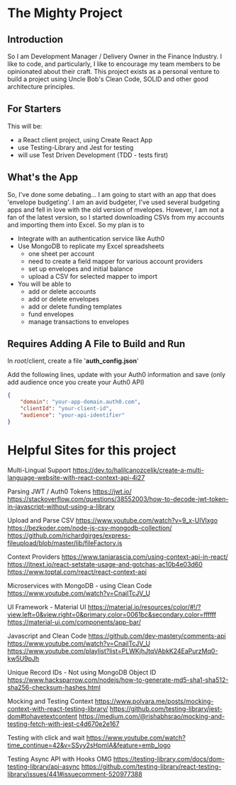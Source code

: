 # The Mighty Project
## Introduction
So I am Development Manager / Delivery Owner in the Finance Industry.  I like to code, and particularly, I like to encourage my team members to be opinionated about their craft. This project exists as a personal venture to build a project using Uncle Bob's Clean Code, SOLID and other good architecture principles.
## For Starters
This will be:
- a React client project, using Create React App
- use Testing-Library and Jest for testing
- will use Test Driven Development (TDD - tests first)

## What's the App
So, I've done some debating... I am going to start with an app that does 'envelope budgeting'.  I am an avid budgeter, I've used several budgeting apps and fell in love with the old version of mvelopes. However, I am not a fan of the latest version, so I started downloading CSVs from my accounts and importing them into Excel.  So my plan is to
* Integrate with an authentication service like Auth0
* Use MongoDB to replicate my Excel spreadsheets
    * one sheet per account
    * need to create a field mapper for various account providers
    * set up envelopes and initial balance
    * upload a CSV for selected mapper to import
* You will be able to
    * add or delete accounts
    * add or delete envelopes
    * add or delete funding templates
    * fund envelopes
    * manage transactions to envelopes

## Requires Adding A File to Build and Run
In *root*/client, create a file '**auth_config.json**'

Add the following lines, update with your Auth0 information and save (only add audience once you create your Auth0 API)
```json
{
    "domain": "your-app-domain.auth0.com",
    "clientId": "your-client-id",
    "audience": "your-api-identifier"
}
```
# Helpful Sites for this project

Multi-Lingual Support
https://dev.to/halilcanozcelik/create-a-multi-language-website-with-react-context-api-4i27

Parsing JWT / Auth0 Tokens
https://jwt.io/
https://stackoverflow.com/questions/38552003/how-to-decode-jwt-token-in-javascript-without-using-a-library 

Upload and Parse CSV
https://www.youtube.com/watch?v=9_x-UIVlxgo
https://bezkoder.com/node-js-csv-mongodb-collection/ 
https://github.com/richardgirges/express-fileupload/blob/master/lib/fileFactory.js

Context Providers
https://www.taniarascia.com/using-context-api-in-react/
https://itnext.io/react-setstate-usage-and-gotchas-ac10b4e03d60
https://www.toptal.com/react/react-context-api

Microservices with MongoDB - using Clean Code
https://www.youtube.com/watch?v=CnailTcJV_U 

UI Framework - Material UI
https://material.io/resources/color/#!/?view.left=0&view.right=0&primary.color=0061bc&secondary.color=ffffff
https://material-ui.com/components/app-bar/

Javascript and Clean Code
https://github.com/dev-mastery/comments-api 
https://www.youtube.com/watch?v=CnailTcJV_U
https://www.youtube.com/playlist?list=PLWKjhJtqVAbkK24EaPurzMq0-kw5U9pJh 

Unique Record IDs - Not using MongoDB Object ID
https://www.hacksparrow.com/nodejs/how-to-generate-md5-sha1-sha512-sha256-checksum-hashes.html

Mocking and Testing Context
https://www.polvara.me/posts/mocking-context-with-react-testing-library/
https://github.com/testing-library/jest-dom#tohavetextcontent 
https://medium.com/@rishabhsrao/mocking-and-testing-fetch-with-jest-c4d670e2e167

Testing with click and wait
https://www.youtube.com/watch?time_continue=42&v=SSyy2sHpmIA&feature=emb_logo

Testing Async API with Hooks OMG
https://testing-library.com/docs/dom-testing-library/api-async
https://github.com/testing-library/react-testing-library/issues/441#issuecomment-520977388 